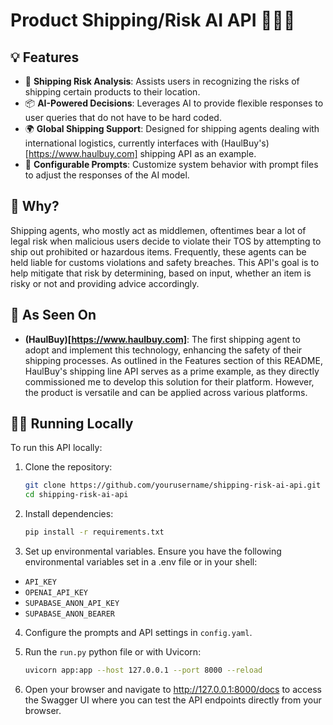 # Product Shipping/Risk AI API 🧑‍💻🛒

## 💡 Features
- 🚚 **Shipping Risk Analysis**: Assists users in recognizing the risks of shipping certain products to their location.
- 📦 **AI-Powered Decisions**: Leverages AI to provide flexible responses to user queries that do not have to be hard coded.
- 🌍 **Global Shipping Support**: Designed for shipping agents dealing with international logistics, currently interfaces with (HaulBuy's)[https://www.haulbuy.com] shipping API as an example.
- 🔧 **Configurable Prompts**: Customize system behavior with prompt files to adjust the responses of the AI model.

## 🤔 Why?

Shipping agents, who mostly act as middlemen, oftentimes bear a lot of legal risk when malicious users decide to violate their TOS by attempting to ship out prohibited or hazardous items. Frequently, these agents can be held liable for customs violations and safety breaches. This API's goal is to help mitigate that risk by determining, based on input, whether an item is risky or not and providing advice accordingly.

## 🌟 As Seen On
- **(HaulBuy)[https://www.haulbuy.com]**: The first shipping agent to adopt and implement this technology, enhancing the safety of their shipping processes. As outlined in the Features section of this README, HaulBuy's shipping line API serves as a prime example, as they directly commissioned me to develop this solution for their platform. However, the product is versatile and can be applied across various platforms.

## 🧑‍💻 Running Locally

To run this API locally:

1. Clone the repository:
   ```bash
   git clone https://github.com/yourusername/shipping-risk-ai-api.git
   cd shipping-risk-ai-api
   ```

2. Install dependencies:
   ```bash
   pip install -r requirements.txt
   ```

3. Set up environmental variables. Ensure you have the following environmental variables set in a .env file or in your shell:
- `API_KEY`
- `OPENAI_API_KEY`
- `SUPABASE_ANON_API_KEY`
- `SUPABASE_ANON_BEARER`

4. Configure the prompts and API settings in `config.yaml`.

5. Run the `run.py` python file or with Uvicorn:
   ```bash
   uvicorn app:app --host 127.0.0.1 --port 8000 --reload
   ```

6. Open your browser and navigate to http://127.0.0.1:8000/docs to access the Swagger UI where you can test the API endpoints directly from your browser.
